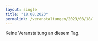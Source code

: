```yaml
---
layout: single
title: "18.08.2023"
permalink: /veranstaltungen/2023/08/18/
---
```


Keine Veranstaltung an diesem Tag.
